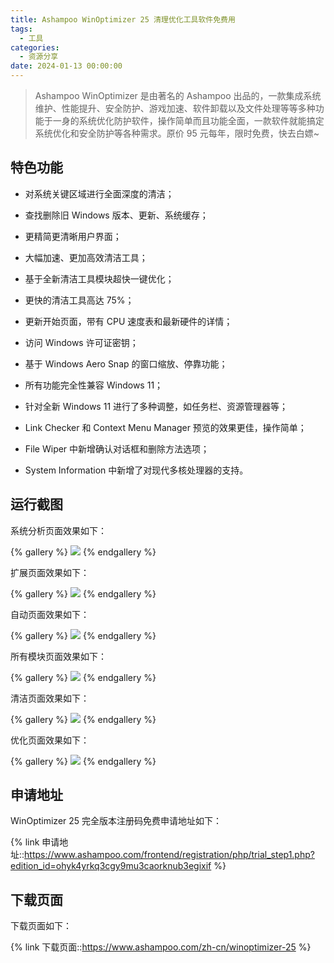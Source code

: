 ```yaml
---
title: Ashampoo WinOptimizer 25 清理优化工具软件免费用
tags:
  - 工具
categories:
  - 资源分享
date: 2024-01-13 00:00:00
---
```


> Ashampoo WinOptimizer 是由著名的 Ashampoo 出品的，一款集成系统维护、性能提升、安全防护、游戏加速、软件卸载以及文件处理等等多种功能于一身的系统优化防护软件，操作简单而且功能全面，一款软件就能搞定系统优化和安全防护等各种需求。原价 95 元每年，限时免费，快去白嫖~

<!-- more -->

## 特色功能

* 对系统关键区域进行全面深度的清洁；

* 查找删除旧 Windows 版本、更新、系统缓存；

* 更精简更清晰用户界面；

* 大幅加速、更加高效清洁工具；

* 基于全新清洁工具模块超快一键优化；

* 更快的清洁工具高达 75%；

* 更新开始页面，带有 CPU 速度表和最新硬件的详情；

* 访问 Windows 许可证密钥；

* 基于 Windows Aero Snap 的窗口缩放、停靠功能；

* 所有功能完全性兼容 Windows 11；

* 针对全新 Windows 11 进行了多种调整，如任务栏、资源管理器等；

* Link Checker 和 Context Menu Manager 预览的效果更佳，操作简单；

* File Wiper 中新增确认对话框和删除方法选项；

* System Information 中新增了对现代多核处理器的支持。

## 运行截图

系统分析页面效果如下：

{% gallery %}
![](https://cdn.dusays.com/2024/01/666-1.jpg)
{% endgallery %}

扩展页面效果如下：

{% gallery %}
![](https://cdn.dusays.com/2024/01/666-2.jpg)
{% endgallery %}

自动页面效果如下：

{% gallery %}
![](https://cdn.dusays.com/2024/01/666-3.jpg)
{% endgallery %}

所有模块页面效果如下：

{% gallery %}
![](https://cdn.dusays.com/2024/01/666-4.jpg)
{% endgallery %}

清洁页面效果如下：

{% gallery %}
![](https://cdn.dusays.com/2024/01/666-5.jpg)
{% endgallery %}

优化页面效果如下：

{% gallery %}
![](https://cdn.dusays.com/2024/01/666-6.jpg)
{% endgallery %}

## 申请地址

WinOptimizer 25 完全版本注册码免费申请地址如下：

{% link 申请地址::https://www.ashampoo.com/frontend/registration/php/trial_step1.php?edition_id=ohyk4yrkq3cgy9mu3caorknub3egixif %}

## 下载页面

下载页面如下：

{% link 下载页面::https://www.ashampoo.com/zh-cn/winoptimizer-25 %}